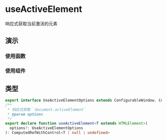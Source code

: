 # useActiveElement

响应式获取当前激活的元素

## 演示

### 使用函数

<demo src="./demo/hooks.vue" title="useActiveElement" desc="响应式获取当前激活的元素"></demo>

### 使用组件

<demo src="./demo/ActiveElement.vue" title="useActiveElement" desc="使用组件版本"></demo>

## 类型

```ts
export interface UseActiveElementOptions extends ConfigurableWindow, ConfigurableDocumentOrShadowRoot {}
/**
 * 响应式获取 `document.activeElement`
 * @param options
 */
export declare function useActiveElement<T extends HTMLElement>(
  options?: UseActiveElementOptions
): ComputedRefWithControl<T | null | undefined>
```
